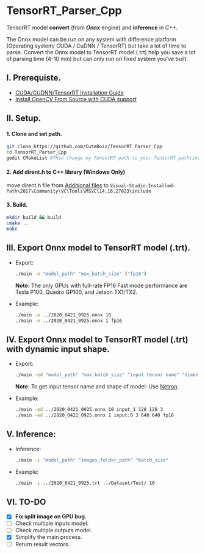 # TensorRT_Parser_Cpp

 TensorRT model **convert** (from ***Onnx*** engine) and **inference** in C++.

The Onnx model can be run on any system with difference platform (Operating system/ CUDA / CuDNN / TensorRT) but take a lot of time to parse.
Convert the Onnx model to TensorRT model (.trt) help you save a lot of parsing time (4-10 min) but can only run on fixed system you've built.

## I. Prerequiste.

- [CUDA/CUDNN/TensorRT Installation Guide](https://github.com/CuteBoiz/Ubuntu_Installation/blob/master/cuda.md)
- [Install OpenCV From Source with CUDA support](https://github.com/CuteBoiz/Ubuntu_Installation/blob/master/opencv.md)

## II. Setup.

#### 1. Clone and set path.

```sh
git clone https://github.com/CuteBoiz/TensorRT_Parser_Cpp
cd TensorRT_Parser_Cpp
gedit CMakeList #Then change my TensorRT path to your TensorRT path(include and lib)
```

#### 2. Add dirent.h to C++ library (Windows Only)

 move dirent.h file from [Additional files](https://github.com/CuteBoiz/TensorRT_Parser_Cpp/tree/main/Addition%20files) to `Visual-Studio-Installed-Path\2017\Community\VC\Tools\MSVC\14.16.27023\include`

#### 3. Build.

```sh
mkdir build && build
cmake ..
make
```

## III. Export Onnx model to TensorRT model (.trt).
  - Export:
    ```sh
    ./main -e "model_path" "max_batch_size" ("fp16")
    ```
    **Note:** The only GPUs with full-rate FP16 Fast mode performance are Tesla P100, Quadro GP100, and Jetson TX1/TX2.

  - Example:
    ```sh
    ./main -e ../2020_0421_0925.onnx 10
    ./main -e ../2020_0421_0925.onnx 1 fp16
    ```

## IV. Export Onnx model to TensorRT model (.trt) with dynamic input shape.
  - Export:
    ```sh
    ./main -ed "model_path" "max_batch_size" "input tensor name" "dimension1" "dimension2" "dimension3" ("fp16")
    ```
    **Note:** To get input tensor name and shape of model: Use [Netron](https://github.com/lutzroeder/netron).

  - Example:
    ```sh
    ./main -ed ../2020_0421_0925.onnx 10 input_1 128 128 3 
    ./main -ed ../2020_0421_0925.onnx 1 input:0 3 640 640 fp16
    ```

## V. Inference:
  - Inference:
    ```sh
    ./main -i "model_path" "images_folder_path" "batch_size"
    ```

  - Example:
    ```sh
    ./main -i ../2020_0421_0925.trt ../Dataset/Test/ 10
    ```
    
## VI. TO-DO

- [X] **Fix split image on GPU bug.** 
- [ ] Check multiple inputs model.
- [ ] Check multiple outputs model.
- [X] Simplify the main process. 
- [ ] Return result vectors. 
